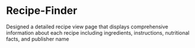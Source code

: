 # Recipe-Finder
Designed a detailed recipe view page that displays comprehensive information about each recipe  including ingredients, instructions, nutritional facts, and publisher name
